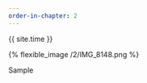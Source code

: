 ```yaml
---
order-in-chapter: 2
---
```


{{ site.time }}

{% flexible_image /2/IMG_8148.png %}

[//]: # ([![Sample]&#40;{{ site.baseurl }}/assets/images/2/IMG_8148.png&#41;)

[//]: # (]&#40;{{ site.baseurl }}/assets/images/2/IMG_8148.png&#41;)

Sample
  
